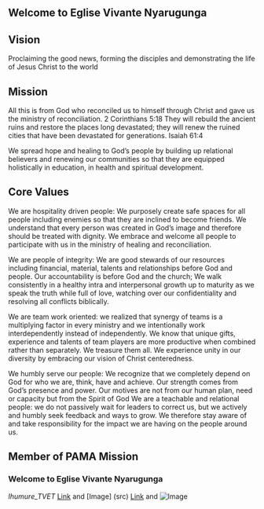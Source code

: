 ## Welcome to Eglise Vivante Nyarugunga

## Vision 
Proclaiming the good news, forming the disciples and demonstrating the life of Jesus Christ to the world
## Mission 
All this is from God who reconciled us to himself through Christ and gave us the ministry of reconciliation. 2 Corinthians 5:18
They will rebuild the ancient ruins and restore the places long devastated; they will renew the ruined cities that have been devastated for generations. Isaiah 61:4

We spread hope and healing to God’s people by building up relational believers and renewing our communities so that they are equipped holistically in education, in health and spiritual development.

## Core Values
We are hospitality driven people: We purposely create safe spaces for all people including enemies so that they are inclined to become friends.
We understand that every person was created in God’s image and therefore should be treated with dignity.
We embrace and welcome all people to participate with us in the ministry of healing and reconciliation.

We are people of integrity: We are good stewards of our resources including financial, material, talents and relationships before God and people.
Our accountability is before God and the church;
We walk consistently in a healthy intra and interpersonal growth up to maturity as we speak the truth while full of love, watching over our confidentiality and resolving all conflicts biblically.

We are team work oriented: we realized that synergy of teams is a multiplying factor in every ministry and we intentionally work interdependently instead of independently.
We know that unique gifts, experience and talents of team players are more productive when combined rather than separately. We treasure them all. 
We experience unity in our diversity by embracing our vision of Christ centeredness.

We humbly serve our people: We recognize that we completely depend on God for who we are, think, have and achieve.
Our strength comes from God’s presence and power.
Our motives are not from our human plan, need or capacity but from the Spirit of God
We are a teachable and relational people: we do not passively wait for leaders to correct us, but we actively and humbly seek feedback and ways to grow. We therefore stay aware of and take responsibility for the impact we are having on the people around us. 


## Member of PAMA Mission 
### Welcome  to Eglise Vivante Nyarugunga 
_Ihumure_TVET_
[Link](www.eglisevivante) and [Image] (src)
[Link](url) and ![Image](src)

